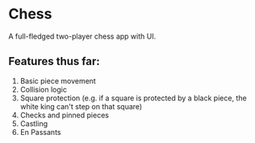 # Chess

A full-fledged two-player chess app with UI.

## Features thus far:
1. Basic piece movement
2. Collision logic
3. Square protection (e.g. if a square is protected by a black piece, the white king can't step on that square)
4. Checks and pinned pieces
5. Castling
6. En Passants
